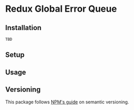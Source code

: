 # Redux Global Error Queue

## Installation

`TBD`

## Setup

## Usage

## Versioning

This package follows [NPM's guide](https://docs.npmjs.com/about-semantic-versioning) on semantic versioning.
